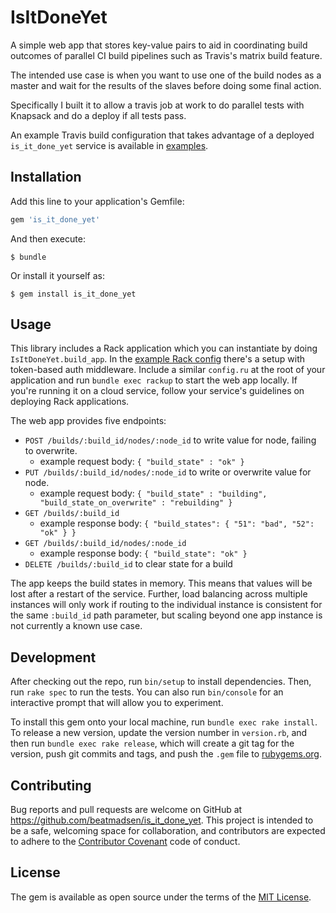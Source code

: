 # IsItDoneYet

A simple web app that stores key-value pairs to aid in coordinating build outcomes of parallel CI build pipelines such as Travis's matrix build feature.

The intended use case is when you want to use one of the build nodes as a master and wait for the results of the slaves before doing some final action.

Specifically I built it to allow a travis job at work to do parallel tests with Knapsack and do a deploy if all tests pass.

An example Travis build configuration that takes advantage of a deployed `is_it_done_yet` service is available in [examples](exampels/.travis.yml).

## Installation

Add this line to your application's Gemfile:

```ruby
gem 'is_it_done_yet'
```

And then execute:

    $ bundle

Or install it yourself as:

    $ gem install is_it_done_yet

## Usage

This library includes a Rack application which you can instantiate by doing `IsItDoneYet.build_app`. In the [example Rack config](examples/config.ru) there's a setup with token-based auth middleware. Include a similar `config.ru` at the root of your application and run `bundle exec rackup` to start the web app locally. If you're running it on a cloud service, follow your service's guidelines on deploying Rack applications.

The web app provides five endpoints:
* `POST /builds/:build_id/nodes/:node_id` to write value for node, failing to overwrite.
    - example request body: `{ "build_state" : "ok" }`
* `PUT /builds/:build_id/nodes/:node_id` to write or overwrite value for node.
    - example request body: `{ "build_state" : "building", "build_state_on_overwrite" : "rebuilding" }`
* `GET /builds/:build_id`
    - example response body: `{ "build_states": { "51": "bad", "52": "ok" } }`
* `GET /builds/:build_id/nodes/:node_id`
    - example response body: `{ "build_state": "ok" }`
* `DELETE /builds/:build_id` to clear state for a build

The app keeps the build states in memory. This means that values will be lost after a restart of the service. Further, load balancing across multiple instances will only work if routing to the individual instance is consistent for the same `:build_id` path parameter, but scaling beyond one app instance is not currently a known use case.

## Development

After checking out the repo, run `bin/setup` to install dependencies. Then, run `rake spec` to run the tests. You can also run `bin/console` for an interactive prompt that will allow you to experiment.

To install this gem onto your local machine, run `bundle exec rake install`. To release a new version, update the version number in `version.rb`, and then run `bundle exec rake release`, which will create a git tag for the version, push git commits and tags, and push the `.gem` file to [rubygems.org](https://rubygems.org).

## Contributing

Bug reports and pull requests are welcome on GitHub at https://github.com/beatmadsen/is_it_done_yet. This project is intended to be a safe, welcoming space for collaboration, and contributors are expected to adhere to the [Contributor Covenant](http://contributor-covenant.org) code of conduct.


## License

The gem is available as open source under the terms of the [MIT License](http://opensource.org/licenses/MIT).
